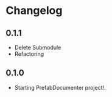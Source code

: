 # Changelog
## 0.1.1
- Delete Submodule
- Refactoring
## 0.1.0
- Starting PrefabDocumenter project!.